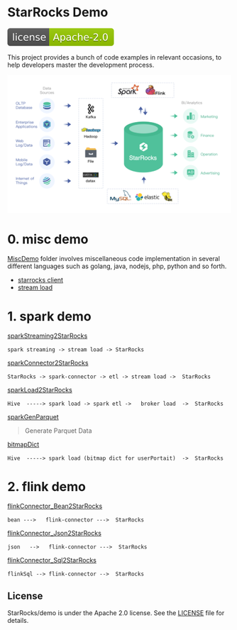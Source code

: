 
# StarRocks Demo

[![license](docs/imgs/starrocks.svg)](LICENSE)

This project provides a bunch of code examples in relevant occasions,
to help developers master the development process.

![banner1](docs/imgs/banner1.png)

# 0. misc demo
[MiscDemo](MiscDemo) folder involves miscellaneous code implementation in several different languages such as golang, java, nodejs, php, python and so forth.
- [starrocks client](MiscDemo/connect/)
- [stream load](MiscDemo/stream_load/) 

# 1. spark demo

[sparkStreaming2StarRocks](docs/01_sparkStreaming2StarRocks.md)

```
spark streaming -> stream load -> StarRocks 
```
 
[sparkConnector2StarRocks](docs/02_sparkConnector2StarRocks.md)  
```
StarRocks -> spark-connector -> etl -> stream load ->  StarRocks
```

[sparkLoad2StarRocks](docs/03_sparkLoad2StarRocks.md)

```
Hive  -----> spark load -> spark etl ->   broker load  ->  StarRocks 
```

[sparkGenParquet](docs/04_sparkGenParquet.md)
> Generate Parquet Data

[bitmapDict](docs/08_userPortrait_bitmapDict.md)
```
Hive  -----> spark load (bitmap dict for userPortait)  ->  StarRocks 
```

# 2. flink demo

[flinkConnector_Bean2StarRocks](docs/05_flinkConnector_Bean2StarRocks.md)
```
bean --->   flink-connector --->  StarRocks 
```
[flinkConnector_Json2StarRocks](docs/06_flinkConnector_Json2StarRocks.md) 
```
json   -->   flink-connector --->  StarRocks
```
[flinkConnector_Sql2StarRocks](docs/07_flinkConnector_Sql2StarRocks.md) 
```
flinkSql --> flink-connector -->  StarRocks 
```

## License

StarRocks/demo is under the Apache 2.0 license. See the [LICENSE](./LICENSE) file for details.
